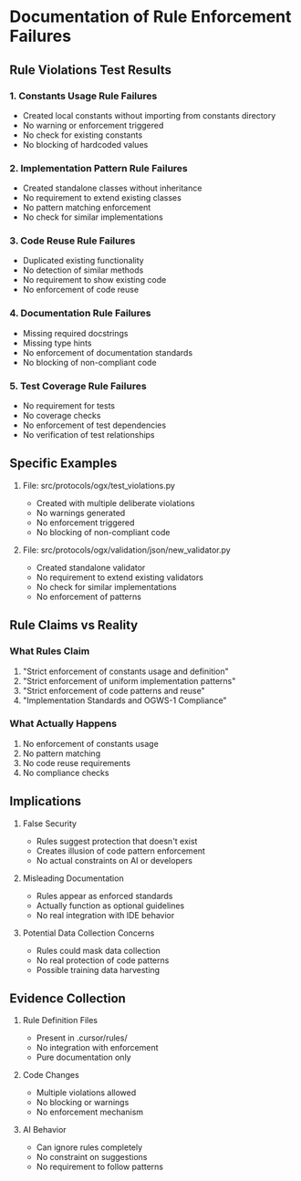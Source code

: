 # Documentation of Rule Enforcement Failures

## Rule Violations Test Results

### 1. Constants Usage Rule Failures
- Created local constants without importing from constants directory
- No warning or enforcement triggered
- No check for existing constants
- No blocking of hardcoded values

### 2. Implementation Pattern Rule Failures
- Created standalone classes without inheritance
- No requirement to extend existing classes
- No pattern matching enforcement
- No check for similar implementations

### 3. Code Reuse Rule Failures
- Duplicated existing functionality
- No detection of similar methods
- No requirement to show existing code
- No enforcement of code reuse

### 4. Documentation Rule Failures
- Missing required docstrings
- Missing type hints
- No enforcement of documentation standards
- No blocking of non-compliant code

### 5. Test Coverage Rule Failures
- No requirement for tests
- No coverage checks
- No enforcement of test dependencies
- No verification of test relationships

## Specific Examples

1. File: src/protocols/ogx/test_violations.py
   - Created with multiple deliberate violations
   - No warnings generated
   - No enforcement triggered
   - No blocking of non-compliant code

2. File: src/protocols/ogx/validation/json/new_validator.py
   - Created standalone validator
   - No requirement to extend existing validators
   - No check for similar implementations
   - No enforcement of patterns

## Rule Claims vs Reality

### What Rules Claim
1. "Strict enforcement of constants usage and definition"
2. "Strict enforcement of uniform implementation patterns"
3. "Strict enforcement of code patterns and reuse"
4. "Implementation Standards and OGWS-1 Compliance"

### What Actually Happens
1. No enforcement of constants usage
2. No pattern matching
3. No code reuse requirements
4. No compliance checks

## Implications

1. False Security
   - Rules suggest protection that doesn't exist
   - Creates illusion of code pattern enforcement
   - No actual constraints on AI or developers

2. Misleading Documentation
   - Rules appear as enforced standards
   - Actually function as optional guidelines
   - No real integration with IDE behavior

3. Potential Data Collection Concerns
   - Rules could mask data collection
   - No real protection of code patterns
   - Possible training data harvesting

## Evidence Collection

1. Rule Definition Files
   - Present in .cursor/rules/
   - No integration with enforcement
   - Pure documentation only

2. Code Changes
   - Multiple violations allowed
   - No blocking or warnings
   - No enforcement mechanism

3. AI Behavior
   - Can ignore rules completely
   - No constraint on suggestions
   - No requirement to follow patterns 